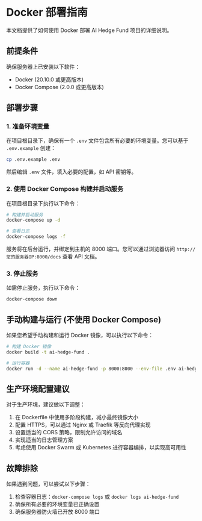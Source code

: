 # Docker 部署指南

本文档提供了如何使用 Docker 部署 AI Hedge Fund 项目的详细说明。

## 前提条件

确保服务器上已安装以下软件：

- Docker (20.10.0 或更高版本)
- Docker Compose (2.0.0 或更高版本)

## 部署步骤

### 1. 准备环境变量

在项目根目录下，确保有一个 `.env` 文件包含所有必要的环境变量。您可以基于 `.env.example` 创建：

```bash
cp .env.example .env
```

然后编辑 `.env` 文件，填入必要的配置，如 API 密钥等。

### 2. 使用 Docker Compose 构建并启动服务

在项目根目录下执行以下命令：

```bash
# 构建并启动服务
docker-compose up -d

# 查看日志
docker-compose logs -f
```

服务将在后台运行，并绑定到主机的 8000 端口。您可以通过浏览器访问 `http://您的服务器IP:8000/docs` 查看 API 文档。

### 3. 停止服务

如需停止服务，执行以下命令：

```bash
docker-compose down
```

## 手动构建与运行 (不使用 Docker Compose)

如果您希望手动构建和运行 Docker 镜像，可以执行以下命令：

```bash
# 构建 Docker 镜像
docker build -t ai-hedge-fund .

# 运行容器
docker run -d --name ai-hedge-fund -p 8000:8000 --env-file .env ai-hedge-fund
```

## 生产环境配置建议

对于生产环境，建议做以下调整：

1. 在 Dockerfile 中使用多阶段构建，减小最终镜像大小
2. 配置 HTTPS，可以通过 Nginx 或 Traefik 等反向代理实现
3. 设置适当的 CORS 策略，限制允许访问的域名
4. 实现适当的日志管理方案
5. 考虑使用 Docker Swarm 或 Kubernetes 进行容器编排，以实现高可用性

## 故障排除

如果遇到问题，可以尝试以下步骤：

1. 检查容器日志：`docker-compose logs` 或 `docker logs ai-hedge-fund`
2. 确保所有必要的环境变量已正确设置
3. 确保服务器防火墙已开放 8000 端口 